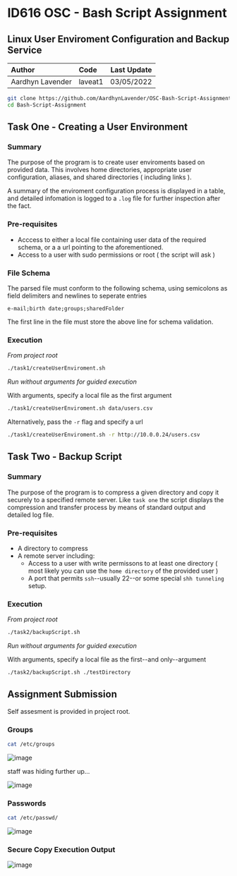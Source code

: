 # ID616 OSC - Bash Script Assignment
## Linux User Enviroment Configuration and Backup Service

|Author|Code|Last Update|
|:---|:---|---:|
|Aardhyn Lavender|laveat1|03/05/2022|

```bash
git clone https://github.com/AardhynLavender/OSC-Bash-Script-Assignment/
cd Bash-Script-Assignment
```

## Task One - Creating a User Environment

### Summary

The purpose of the program is to create user enviroments based on provided data. This involves home directories, appropriate user configuration, aliases, and shared directories ( including links ). 

A summary of the enviroment configuration process is displayed in a table, and detailed infomation is logged to a `.log` file for further inspection after the fact.

### Pre-requisites

- Acccess to either a local file containing user data of the required schema, or a a url pointing to the aforementioned.
- Access to a user with sudo permissions or root ( the script will ask )

### File Schema

The parsed file must conform to the following schema, using semicolons as field delimiters and newlines to seperate entries

```plaintext
e-mail;birth date;groups;sharedFolder
```

The first line in the file must store the above line for schema validation.

### Execution

*From project root*

```bash
./task1/createUserEnviroment.sh
```

*Run without arguments for guided execution*

With arguments, specify a local file as the first argument

```bash
./task1/createUserEnviroment.sh data/users.csv
```

Alternatively, pass the `-r` flag and specify a url

```bash
./task1/createUserEnviroment.sh -r http://10.0.0.24/users.csv
```

## Task Two - Backup Script

### Summary

The purpose of the program is to compress a given directory and copy it securely to a specified remote server. Like `task one` the script displays the compression and transfer process by means of standard output and detailed log file.

### Pre-requisites

- A directory to compress
- A remote server including:
  - Access to a user with write permissons to at least one directory ( most likely you can use the `home directory` of the provided user )
  - A port that permits `ssh`--usually 22--or some special `shh tunneling` setup.

### Execution

*From project root*

```bash
./task2/backupScript.sh
```

*Run without arguments for guided execution*

With arguments, specify a local file as the first--and only--argument

```bash
./task2/backupScript.sh ./testDirectory
```

## Assignment Submission

Self assesment is provided in project root.

### Groups

```bash
cat /etc/groups
```

![image](https://user-images.githubusercontent.com/83677410/166403900-3117f4c0-f7a6-4ac4-b503-a7d0d387e6b0.png)

staff was hiding further up...

![image](https://user-images.githubusercontent.com/83677410/166403923-9b9c3d7b-207c-46f2-96f0-e428c47e6f10.png)

### Passwords

```bash
cat /etc/passwd/
```

![image](https://user-images.githubusercontent.com/83677410/166403979-6da93854-2d86-4feb-b8fc-831bc0407083.png)

### Secure Copy Execution Output

![image](https://user-images.githubusercontent.com/83677410/166404517-5a0d9f85-efcc-47dd-92c7-cd15aca402df.png)
